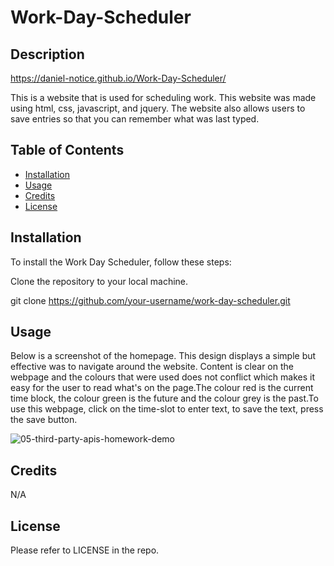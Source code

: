 # Work-Day-Scheduler

## Description
https://daniel-notice.github.io/Work-Day-Scheduler/

This is a website that is used for scheduling work. This website was made using html, css, javascript, and jquery. The website also allows users to save entries so that you can remember what was last typed. 
## Table of Contents

- [Installation](#installation)
- [Usage](#usage)
- [Credits](#credits)
- [License](#license)

## Installation

To install the Work Day Scheduler, follow these steps:

Clone the repository to your local machine.

git clone https://github.com/your-username/work-day-scheduler.git


## Usage

Below is a screenshot of the homepage. This design displays a simple but effective was to navigate around the website. Content is clear on the webpage and the colours that were used does not conflict which makes it easy for the user to read what's on the page.The colour red is the current time block, the colour green is the future and the colour grey is the past.To use this webpage, click on the time-slot to enter text, to save the text, press the save button.

![05-third-party-apis-homework-demo](https://github.com/Daniel-Notice/Horiseon-Marketing-Website/assets/144740252/2806f18a-c5ab-4e97-a9e1-37f2ced90497)


## Credits

N/A

## License

Please refer to LICENSE in the repo.
